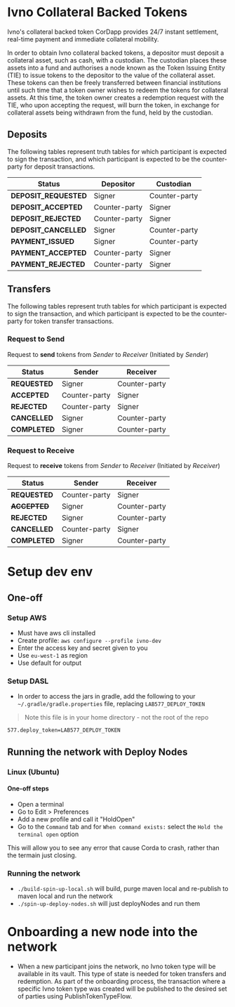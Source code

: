 # Ivno Collateral Backed Tokens

Ivno's collateral backed token CorDapp provides 24/7 instant settlement, real-time payment and immediate collateral mobility.

In order to obtain Ivno collateral backed tokens, a depositor must deposit a collateral asset, such as cash, with a custodian. The custodian places these assets into a fund and authorises a node known as the Token Issuing Entity (TIE) to issue tokens to the depositor to the value of the collateral asset. These tokens can then be freely transferred between financial institutions until such time that a token owner wishes to redeem the tokens for collateral assets. At this time, the token owner creates a redemption request with the TIE, who upon accepting the request, will burn the token, in exchange for collateral assets being withdrawn from the fund, held by the custodian.

## Deposits

The following tables represent truth tables for which participant is expected to sign the transaction, and which participant is expected to be the counter-party for deposit transactions.

| Status                | Depositor     | Custodian     |
| --------------------- | ------------- | ------------- |
| **DEPOSIT_REQUESTED** | Signer        | Counter-party |
| **DEPOSIT_ACCEPTED**  | Counter-party | Signer        |
| **DEPOSIT_REJECTED**  | Counter-party | Signer        |
| **DEPOSIT_CANCELLED** | Signer        | Counter-party |
| **PAYMENT_ISSUED**    | Signer        | Counter-party |
| **PAYMENT_ACCEPTED**  | Counter-party | Signer        |
| **PAYMENT_REJECTED**  | Counter-party | Signer        |

## Transfers

The following tables represent truth tables for which participant is expected to sign the transaction, and which participant is expected to be the counter-party for token transfer transactions.

### Request to Send

Request to **send** tokens from _Sender_ to _Receiver_ (Initiated by _Sender_)

| Status        | Sender        | Receiver      |
| ------------- | ------------- | ------------- |
| **REQUESTED** | Signer        | Counter-party |
| **ACCEPTED**  | Counter-party | Signer        |
| **REJECTED**  | Counter-party | Signer        |
| **CANCELLED** | Signer        | Counter-party |
| **COMPLETED** | Signer        | Counter-party |

### Request to Receive

Request to **receive** tokens from _Sender_ to _Receiver_ (Initiated by _Receiver_)

| Status           | Sender        | Receiver      |
| ---------------- | ------------- | ------------- |
| **REQUESTED**    | Counter-party | Signer        |
| ~~**ACCEPTED**~~ | Signer        | Counter-party |
| **REJECTED**     | Signer        | Counter-party |
| **CANCELLED**    | Counter-party | Signer        |
| **COMPLETED**    | Signer        | Counter-party |


# Setup dev env

## One-off

### Setup AWS
- Must have aws cli installed
- Create profile: `aws configure --profile ivno-dev`
- Enter the access key and secret given to you
- Use `eu-west-1` as region
- Use default for output

### Setup DASL
 - In order to access the jars in gradle, add the following to your `~/.gradle/gradle.properties` file, replacing `LAB577_DEPLOY_TOKEN`
> Note this file is in your home directory - not the root of the repo 
```
577.deploy_token=LAB577_DEPLOY_TOKEN
 ```

## Running the network with Deploy Nodes
### Linux (Ubuntu)
#### One-off steps
- Open a terminal
- Go to Edit > Preferences
- Add a new profile and call it "HoldOpen"
- Go to the `Command` tab and for `When command exists:` select the `Hold the terminal open` option

This will allow you to see any error that cause Corda to crash, rather than the termain just closing.

### Running the network
- `./build-spin-up-local.sh` will build, purge maven local and re-publish to maven local and run the network
- `./spin-up-deploy-nodes.sh` will just deployNodes and run them

# Onboarding a new node into the network
- When a new participant joins the network, no Ivno token type will be available in its vault. This type of state is needed for token transfers and redemption. As part of the onboarding process, the transaction where a specific Ivno token type was created will be published to the desired set of parties using PublishTokenTypeFlow.
